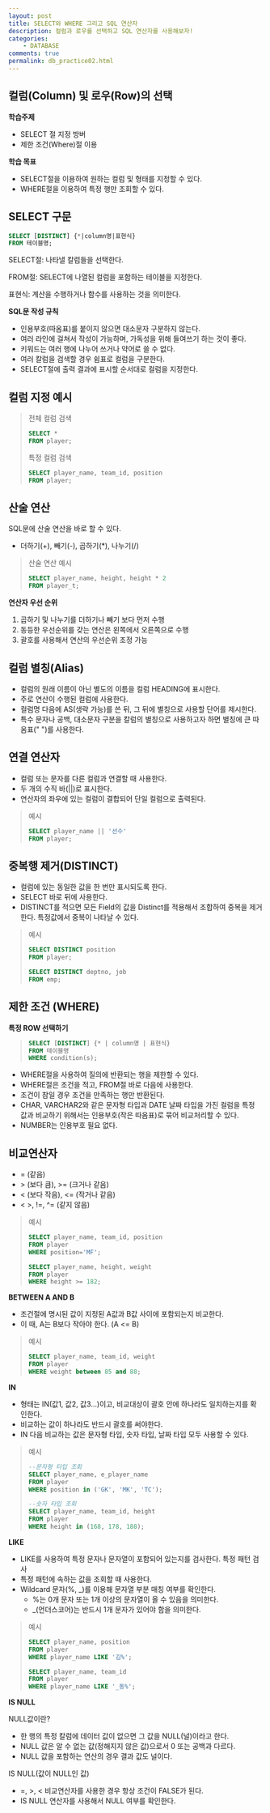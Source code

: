 ```yaml
---
layout: post
title: SELECT와 WHERE 그리고 SQL 연산자
description: 컬럼과 로우를 선택하고 SQL 연산자를 사용해보자!
categories:
    - DATABASE
comments: true
permalink: db_practice02.html
---
```

## 컬럼(Column) 및 로우(Row)의 선택

**학습주제**

* SELECT 절 지정 방버
* 제한 조건(Where)절 이용

**학습 목표**

* SELECT절을 이용하여 원하는 컬럼 및 형태를 지정할 수 있다.
* WHERE절을 이용하여 특정 행만 조회할 수 있다.

## SELECT 구문

```SQL
SELECT [DISTINCT] {*|column명|표현식}
FROM 테이블명;
```

SELECT절: 나타낼 칼럼들을 선택한다.

FROM절: SELECT에 나열된 컬럼을 포함하는 테이블을 지정한다.

표현식: 계산을 수행하거나 함수를 사용하는 것을 의미한다.

**SQL문 작성 규칙**

* 인용부호(따옴표)를 붙이지 않으면 대소문자 구분하지 않는다.
* 여러 라인에 걸쳐서 작성이 가능하며, 가독성을 위해 들여쓰기 하는 것이 좋다.
* 키워드는 여러 행에 나누어 쓰거나 약어로 쓸 수 없다.
* 여러 칼럼을 검색할 경우 쉼표로 컬럼을 구분한다.
* SELECT절에 출력 결과에 표시할 순서대로 컬럼을 지정한다.

## 컬럼 지정 예시

>전체 컬럼 검색
>
>```sql
>SELECT *
>FROM player;
>```
>
>특정 컬럼 검색
>
>```sql
>SELECT player_name, team_id, position
>FROM player;
>```

## 산술 연산

SQL문에 산술 연산을 바로 할 수 있다.

* 더하기(+), 빼기(-), 곱하기(*), 나누기(/)

> 산술 연산 예시
>
> ```sql
> SELECT player_name, height, height * 2
> FROM player_t;
> ```

**연산자 우선 순위**

1. 곱하기 및 나누기를 더하기나 빼기 보다 먼저 수행
2. 동등한 우선순위를 갖는 연산은 왼쪽에서 오른쪽으로 수행
3. 괄호를 사용해서 연산의 우선순위 조정 가능

## 컬럼 별칭(Alias)

* 컬럼의 원래 이름이 아닌 별도의 이름을 컬럼 HEADING에 표시한다.
* 주로 연산이 수행된 컬럼에 사용한다.
* 컬럼명 다음에 AS(생략 가능)를 쓴 뒤, 그 뒤에 별칭으로 사용할 단어를 제시한다.
* 특수 문자나 공백, 대소문자 구분을 칼럼의 별칭으로 사용하고자 하면 별칭에 큰 따옴표(" ")를 사용한다.

## 연결 연산자

* 컬럼 또는 문자를 다른 컬럼과 연결할 때 사용한다.
* 두 개의 수직 바(\|\|)로 표시한다.
* 연산자의 좌우에 있는 컬럼이 결합되어 단일 컬럼으로 출력된다.

> 예시
>
> ```sql
> SELECT player_name || '선수'
> FROM player;
> ```

## 중복행 제거(DISTINCT)

* 컬럼에 있는 동일한 값을 한 번만 표시되도록 한다.
* SELECT 바로 뒤에 사용한다.
* DISTINCT를 적으면 모든 Field의 값을 Distinct를 적용해서 조합하여 중복을 제거한다. 특정값에서 중복이 나타날 수 있다.

>예시
>
>```SQl
>SELECT DISTINCT position
>FROM player;
>
>SELECT DISTINCT deptno, job
>FROM emp;
>```

## 제한 조건 (WHERE)

**특정 ROW 선택하기**

> ```sql
> SELECT [DISTINCT] {* | column명 | 표현식}
> FROM 테이블명
> WHERE condition(s);
> ```

* WHERE절을 사용하여 질의에 반환되는 행을 제한할 수 있다.
* WHERE절은 조건을 적고, FROM절 바로 다음에 사용한다.
* 조건이 참일 경우 조건을 만족하는 행만 반환된다.
* CHAR, VARCHAR2와 같은 문자형 타입과 DATE 날짜 타입을 가진 컬럼을 특정 값과 비교하기 위해서는 인용부호(작은 따옴표)로 묶어 비교처리할 수 있다.
* NUMBER는 인용부호 필요 없다.

## 비교연산자

* = (같음)
* \> (보다 큼), \>= (크거나 같음)
* < (보다 작음), <= (작거나 같음)
* < \>, !=, ^= (같지 않음)

> 예시
>
> ```sql
> SELECT player_name, team_id, position
> FROM player
> WHERE position='MF';
> ```
>
> ```sql
> SELECT player_name, height, weight
> FROM player
> WHERE height >= 182;
> ```

**BETWEEN A AND B**

* 조건절에 명시된 값이 지정된 A값과 B값 사이에 포함되는지 비교한다.
* 이 때, A는 B보다 작아야 한다. (A <= B)

> 예시
>
> ```sql
> SELECT player_name, team_id, weight
> FROM player
> WHERE weight between 85 and 88;
> ```

**IN**

* 형태는 IN(값1, 값2, 값3...)이고, 비교대상이 괄호 안에 하나라도 일치하는지를 확인한다.
* 비교하는 값이 하나라도 반드시 괄호를 써야한다.
* IN 다음 비교하는 값은 문자형 타입, 숫자 타입, 날짜 타입 모두 사용할 수 있다.

> 예시
>
> ```sql
> --문자형 타입 조회
> SELECT player_name, e_player_name
> FROM player
> WHERE position in ('GK', 'MK', 'TC');
> ```
>
> ```sql
> --숫자 타입 조회
> SELECT player_name, team_id, height
> FROM player
> WHERE height in (168, 178, 188);
> ```

**LIKE**

* LIKE를 사용하여 특정 문자나 문자열이 포함되어 있는지를 검사한다. 특정 패턴 검사
* 특정 패턴에 속하는 값을 조회할 때 사용한다.
* Wildcard 문자(%, _)를 이용해 문자열 부분 매칭 여부를 확인한다.
  - %는 0개 문자 또는 1개 이상의 문자열이 올 수 있음을 의미한다.
  - _(언더스코어)는 반드시 1개 문자가 있어야 함을 의미한다.

> 예시
>
> ```sql
> SELECT player_name, position
> FROM player
> WHERE player_name LIKE '김%';
> ```
>
> ```sql
> SELECT player_name, team_id
> FROM player
> WHERE player_name LIKE '_동%';
> ```

**IS NULL**

NULL값이란?

* 한 행의 특정 칼럼에 데이터 값이 없으면 그 값을 NULL(널)이라고 한다.
* NULL 값은 알 수 없는 값(정해지지 않은 값)으로서 0 또는 공백과 다르다.
* NULL 값을 포함하는 연산의 경우 결과 값도 널이다.

IS NULL(값이 NULL인 값)

* =, >, < 비교연산자를 사용한 경우 항상 조건이 FALSE가 된다.
* IS NULL 연산자를 사용해서 NULL 여부를 확인한다.